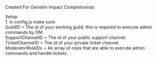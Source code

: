 Created For Genshin Impact Completionists  
  
Setup:    
    1. In config.js make sure:  
        GuildID = The id of your working guild, this is required to execute admin commands by DM.  
        SupportChannelID = The id of your public support channel.  
        TicketChannelID = The id of your private ticket channel.  
        ModeratorRoleIDs = An array of roles that are able to execute admin commands and handle tickets.  
    

